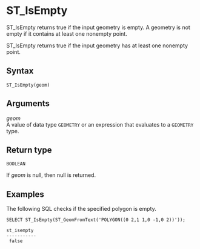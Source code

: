 # ST\_IsEmpty<a name="ST_IsEmpty-function"></a>

ST\_IsEmpty returns true if the input geometry is empty\. A geometry is not empty if it contains at least one nonempty point\. 

ST\_IsEmpty returns true if the input geometry has at least one nonempty point\. 

## Syntax<a name="ST_IsEmpty-function-syntax"></a>

```
ST_IsEmpty(geom)
```

## Arguments<a name="ST_IsEmpty-function-arguments"></a>

 *geom*   
A value of data type `GEOMETRY` or an expression that evaluates to a `GEOMETRY` type\. 

## Return type<a name="ST_IsEmpty-function-return"></a>

`BOOLEAN`

If *geom* is null, then null is returned\. 

## Examples<a name="ST_IsEmpty-function-examples"></a>

The following SQL checks if the specified polygon is empty\. 

```
SELECT ST_IsEmpty(ST_GeomFromText('POLYGON((0 2,1 1,0 -1,0 2))'));
```

```
st_isempty
-----------
 false
```